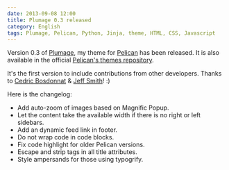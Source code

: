 ```yaml
---
date: 2013-09-08 12:00
title: Plumage 0.3 released
category: English
tags: Plumage, Pelican, Python, Jinja, theme, HTML, CSS, Javascript
---
```


Version 0.3 of [Plumage](https://github.com/kdeldycke/plumage), my theme for [Pelican](https://getpelican.com) has been released. It is also available in the official [Pelican's themes repository](https://github.com/getpelican/pelican-themes).

It's the first version to include contributions from other developers. Thanks to [Cedric Bosdonnat](https://github.com/cbosdo) & [Jeff Smith](https://github.com/jeffreyksmithjr)! :)

Here is the changelog:

  * Add auto-zoom of images based on Magnific Popup.
  * Let the content take the available width if there is no right or left sidebars.
  * Add an dynamic feed link in footer.
  * Do not wrap code in code blocks.
  * Fix code highlight for older Pelican versions.
  * Escape and strip tags in all title attributes.
  * Style ampersands for those using typogrify.
